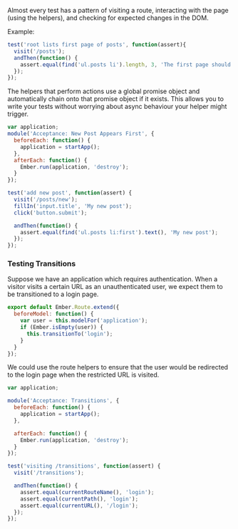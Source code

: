 Almost every test has a pattern of visiting a route, interacting with the page
(using the helpers), and checking for expected changes in the DOM.

Example:

```javascript {data-filename=tests/acceptance/root-lists-first-page-of-posts-test.js}
test('root lists first page of posts', function(assert){
  visit('/posts');
  andThen(function() {
    assert.equal(find('ul.posts li').length, 3, 'The first page should have 3 posts');
  });
});
```

The helpers that perform actions use a global promise object and automatically
chain onto that promise object if it exists. This allows you to write your tests
without worrying about async behaviour your helper might trigger.

```javascript {data-filename=tests/acceptance/new-post-appears-first-test.js}
var application;
module('Acceptance: New Post Appears First', {
  beforeEach: function() {
    application = startApp();
  },
  afterEach: function() {
    Ember.run(application, 'destroy');
  }
});

test('add new post', function(assert) {
  visit('/posts/new');
  fillIn('input.title', 'My new post');
  click('button.submit');

  andThen(function() {
    assert.equal(find('ul.posts li:first').text(), 'My new post');
  });
});
```

### Testing Transitions

Suppose we have an application which requires authentication. When a visitor
visits a certain URL as an unauthenticated user, we expect them to be transitioned
to a login page.

```javascript {data-filename=app/routes/profile.js}
export default Ember.Route.extend({
  beforeModel: function() {
    var user = this.modelFor('application');
    if (Ember.isEmpty(user)) {
      this.transitionTo('login');
    }
  }
});
```

We could use the route helpers to ensure that the user would be redirected to the login page
when the restricted URL is visited.

```javascript {data-filename=tests/acceptance/transitions-test.js}
var application;

module('Acceptance: Transitions', {
  beforeEach: function() {
    application = startApp();
  },

  afterEach: function() {
    Ember.run(application, 'destroy');
  }
});

test('visiting /transitions', function(assert) {
  visit('/transitions');

  andThen(function() {
    assert.equal(currentRouteName(), 'login');
    assert.equal(currentPath(), 'login');
    assert.equal(currentURL(), '/login');
  });
});
```

<!-- eof - needed for pages that end in a code block  -->
